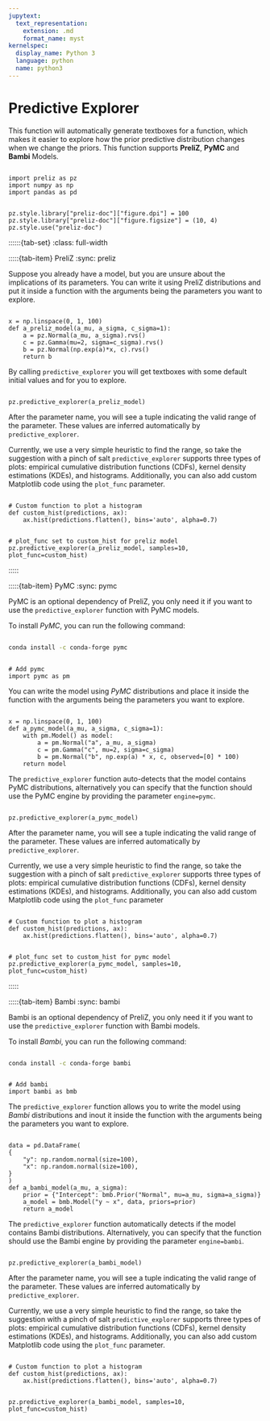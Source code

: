 ```yaml
---
jupytext:
  text_representation:
    extension: .md
    format_name: myst
kernelspec:
  display_name: Python 3
  language: python
  name: python3
---
```


# Predictive Explorer

This function will automatically generate textboxes for a function, which makes it easier to explore how the prior
predictive distribution changes when we change the priors. This function supports **PreliZ**, **PyMC** and **Bambi**
Models.

```{jupyter-execute}

import preliz as pz
import numpy as np
import pandas as pd
```

```{jupyter-execute}

pz.style.library["preliz-doc"]["figure.dpi"] = 100
pz.style.library["preliz-doc"]["figure.figsize"] = (10, 4)
pz.style.use("preliz-doc")
```

::::::{tab-set}
:class: full-width

:::::{tab-item} PreliZ
:sync: preliz

Suppose you already have a model, but you are unsure about the implications of its parameters. You can write it using
PreliZ distributions and put it inside a function with the arguments being the parameters you want to explore.

```{jupyter-execute}

x = np.linspace(0, 1, 100)
def a_preliz_model(a_mu, a_sigma, c_sigma=1):
    a = pz.Normal(a_mu, a_sigma).rvs()
    c = pz.Gamma(mu=2, sigma=c_sigma).rvs()
    b = pz.Normal(np.exp(a)*x, c).rvs()
    return b
```

By calling `predictive_explorer` you will get textboxes with some default initial values and for you to explore.

```{jupyter-execute}

pz.predictive_explorer(a_preliz_model)
```

After the parameter name, you will see a tuple indicating the valid range of the parameter. These values are inferred automatically by `predictive_explorer`.

Currently, we use a very simple heuristic to find the range, so take the suggestion with a pinch of salt
`predictive_explorer` supports three types of plots: empirical cumulative distribution functions (CDFs), kernel density estimations (KDEs), and histograms. Additionally, you can also add custom Matplotlib code using the `plot_func` parameter.

```{jupyter-execute}

# Custom function to plot a histogram
def custom_hist(predictions, ax):
    ax.hist(predictions.flatten(), bins='auto', alpha=0.7)
```

```{jupyter-execute}

# plot_func set to custom_hist for preliz model
pz.predictive_explorer(a_preliz_model, samples=10, plot_func=custom_hist)
```
:::::

:::::{tab-item} PyMC
:sync: pymc

PyMC is an optional dependency of PreliZ, you only need it if you want to use the `predictive_explorer` function with PyMC models.

To install *PyMC*, you can run the following command:

```bash

conda install -c conda-forge pymc
```

```{jupyter-execute}

# Add pymc
import pymc as pm
```

You can write the model using *PyMC* distributions and place it inside the function with the arguments being the parameters you want to explore.

```{jupyter-execute}

x = np.linspace(0, 1, 100)
def a_pymc_model(a_mu, a_sigma, c_sigma=1):
    with pm.Model() as model:
        a = pm.Normal("a", a_mu, a_sigma)
        c = pm.Gamma("c", mu=2, sigma=c_sigma)
        b = pm.Normal("b", np.exp(a) * x, c, observed=[0] * 100)
    return model
```

The `predictive_explorer` function auto-detects that the model contains PyMC distributions, alternatively you can specify that the function should use the PyMC engine by providing the parameter `engine=pymc`.

```{jupyter-execute}

pz.predictive_explorer(a_pymc_model)
```

After the parameter name, you will see a tuple indicating the valid range of the parameter. These values are inferred automatically by `predictive_explorer`.

Currently, we use a very simple heuristic to find the range, so take the suggestion with a pinch of salt 
`predictive_explorer` supports three types of plots: empirical cumulative distribution functions (CDFs), kernel density estimations (KDEs), and histograms. Additionally, you can also add custom Matplotlib code using the `plot_func` parameter

```{jupyter-execute}

# Custom function to plot a histogram
def custom_hist(predictions, ax):
    ax.hist(predictions.flatten(), bins='auto', alpha=0.7)
```

```{jupyter-execute}

# plot_func set to custom_hist for pymc model
pz.predictive_explorer(a_pymc_model, samples=10, plot_func=custom_hist)
```
:::::

:::::{tab-item} Bambi
:sync: bambi

Bambi is an optional dependency of PreliZ, you only need it if you want to use the ``predictive_explorer`` function with Bambi models.

To install *Bambi*, you can run the following command:

```bash

conda install -c conda-forge bambi
```

```{jupyter-execute}

# Add bambi
import bambi as bmb
```

The `predictive_explorer` function allows you to write the model using *Bambi* distributions and inout it inside the function with the arguments being the parameters you want to explore.

```{jupyter-execute}

data = pd.DataFrame(
{
    "y": np.random.normal(size=100),
    "x": np.random.normal(size=100),
}
)
def a_bambi_model(a_mu, a_sigma):
    prior = {"Intercept": bmb.Prior("Normal", mu=a_mu, sigma=a_sigma)}
    a_model = bmb.Model("y ~ x", data, priors=prior)
    return a_model
```

The `predictive_explorer` function automatically detects if the model contains Bambi distributions. Alternatively, you can specify that the function should use the Bambi engine by providing the parameter `engine=bambi`.

```{jupyter-execute}

pz.predictive_explorer(a_bambi_model)
```

After the parameter name, you will see a tuple indicating the valid range of the parameter. These values are inferred automatically by `predictive_explorer`.

Currently, we use a very simple heuristic to find the range, so take the suggestion with a pinch of salt
`predictive_explorer` supports three types of plots: empirical cumulative distribution functions (CDFs), kernel density estimations (KDEs), and histograms. Additionally, you can also add custom Matplotlib code using the `plot_func` parameter.

```{jupyter-execute}

# Custom function to plot a histogram
def custom_hist(predictions, ax):
    ax.hist(predictions.flatten(), bins='auto', alpha=0.7)
```

```{jupyter-execute}

pz.predictive_explorer(a_bambi_model, samples=10, plot_func=custom_hist)
```
